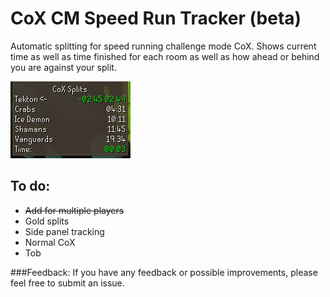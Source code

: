 # CoX CM Speed Run Tracker (beta)
Automatic splitting for speed running challenge mode CoX. 
Shows current time as well as time finished for each room as well as how ahead or behind you are against your split.


![Example Splits image](src/main/java/com/raidspeedruntracker/resources/example-splits.png)

## To do:
* ~~Add for multiple players~~
* Gold splits
* Side panel tracking
* Normal CoX
* Tob

###Feedback:
If you have any feedback or possible improvements, please feel free to submit an issue.
